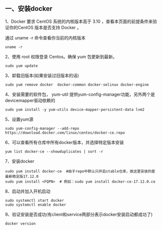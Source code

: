 ## 一、安装docker

1、Docker 要求 CentOS 系统的内核版本高于 3.10 ，查看本页面的前提条件来验证你的CentOS 版本是否支持 Docker 。

通过 uname -r 命令查看你当前的内核版本
```
uname -r
```
2、使用 root 权限登录 Centos。确保 yum 包更新到最新。
```
sudo yum update
```
3、卸载旧版本(如果安装过旧版本的话)
```
sudo yum remove docker  docker-common docker-selinux docker-engine
```
4、安装需要的软件包， yum-util 提供yum-config-manager功能，另外两个是devicemapper驱动依赖的
```
sudo yum install -y yum-utils device-mapper-persistent-data lvm2
```
5、设置yum源
```
sudo yum-config-manager --add-repo https://download.docker.com/linux/centos/docker-ce.repo
```
6、可以查看所有仓库中所有docker版本，并选择特定版本安装
```
yum list docker-ce --showduplicates | sort -r
```
7、安装docker
```
sudo yum install docker-ce  #由于repo中默认只开启stable仓库，故这里安装的是最新稳定版17.12.0
sudo yum install <FQPN>  # 例如：sudo yum install docker-ce-17.12.0.ce
```
8、启动并加入开机启动
```
sudo systemctl start docker
sudo systemctl enable docker
```
9、验证安装是否成功(有client和service两部分表示docker安装启动都成功了)
```
docker version
```
